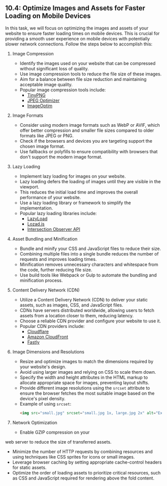 
## 10.4: Optimize Images and Assets for Faster Loading on Mobile Devices

In this task, we will focus on optimizing the images and assets of your website to ensure faster loading times on mobile devices. This is crucial for providing a smooth user experience on mobile devices with potentially slower network connections. Follow the steps below to accomplish this:

1. Image Compression
   - Identify the images used on your website that can be compressed without significant loss of quality.
   - Use image compression tools to reduce the file size of these images.
   - Aim for a balance between file size reduction and maintaining acceptable image quality.
   - Popular image compression tools include:
     - [TinyPNG](https://tinypng.com/)
     - [JPEG Optimizer](https://www.jpegoptimizer.com/)
     - [ImageOptim](https://imageoptim.com/)

2. Image Formats
   - Consider using modern image formats such as WebP or AVIF, which offer better compression and smaller file sizes compared to older formats like JPEG or PNG.
   - Check if the browsers and devices you are targeting support the chosen image format.
   - Use fallbacks or polyfills to ensure compatibility with browsers that don't support the modern image format.

3. Lazy Loading
   - Implement lazy loading for images on your website.
   - Lazy loading defers the loading of images until they are visible in the viewport.
   - This reduces the initial load time and improves the overall performance of your website.
   - Use a lazy loading library or framework to simplify the implementation.
   - Popular lazy loading libraries include:
     - [LazyLoad](https://github.com/verlok/lazyload)
     - [Lozad.js](https://apoorv.pro/lozad.js/)
     - [Intersection Observer API](https://developer.mozilla.org/en-US/docs/Web/API/Intersection_Observer_API)

4. Asset Bundling and Minification
   - Bundle and minify your CSS and JavaScript files to reduce their size.
   - Combining multiple files into a single bundle reduces the number of requests and improves loading times.
   - Minification removes unnecessary characters and whitespace from the code, further reducing file size.
   - Use build tools like Webpack or Gulp to automate the bundling and minification process.

5. Content Delivery Network (CDN)
   - Utilize a Content Delivery Network (CDN) to deliver your static assets, such as images, CSS, and JavaScript files.
   - CDNs have servers distributed worldwide, allowing users to fetch assets from a location closer to them, reducing latency.
   - Choose a reliable CDN provider and configure your website to use it.
   - Popular CDN providers include:
     - [Cloudflare](https://www.cloudflare.com/)
     - [Amazon CloudFront](https://aws.amazon.com/cloudfront/)
     - [Fastly](https://www.fastly.com/)

6. Image Dimensions and Resolutions
   - Resize and optimize images to match the dimensions required by your website's design.
   - Avoid using larger images and relying on CSS to scale them down.
   - Specify the width and height attributes in the HTML markup to allocate appropriate space for images, preventing layout shifts.
   - Provide different image resolutions using the `srcset` attribute to ensure the browser fetches the most suitable image based on the device's pixel density.
   - Example of using `srcset`:
     ```html
     <img src="small.jpg" srcset="small.jpg 1x, large.jpg 2x" alt="Example" />
     ```

7. Network Optimization
   - Enable GZIP compression on your

 web server to reduce the size of transferred assets.
   - Minimize the number of HTTP requests by combining resources and using techniques like CSS sprites for icons or small images.
   - Leverage browser caching by setting appropriate cache-control headers for static assets.
   - Optimize the order of loading assets to prioritize critical resources, such as CSS and JavaScript required for rendering above the fold content.

